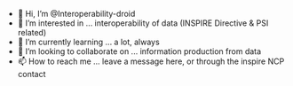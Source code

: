- 👋 Hi, I’m @Interoperability-droid
- 👀 I’m interested in ... interoperability of data (INSPIRE Directive & PSI related)
- 🌱 I’m currently learning ... a lot, always
- 💞️ I’m looking to collaborate on ... information production from data
- 📫 How to reach me ... leave a message here, or through the inspire NCP contact

<!---
Interoperability-droid/Interoperability-droid is a ✨ special ✨ repository because its `README.md` (this file) appears on your GitHub profile.
You can click the Preview link to take a look at your changes.
--->
